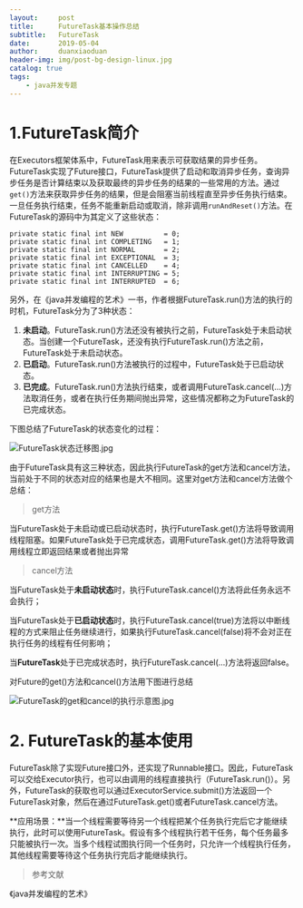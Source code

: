 ```yaml
---
layout:     post
title:      FutureTask基本操作总结
subtitle:   FutureTask
date:       2019-05-04
author:     duanxiaoduan
header-img: img/post-bg-design-linux.jpg
catalog: true
tags:
    - java并发专题
---
```


# 1.FutureTask简介 #

在Executors框架体系中，FutureTask用来表示可获取结果的异步任务。FutureTask实现了Future接口，FutureTask提供了启动和取消异步任务，查询异步任务是否计算结束以及获取最终的异步任务的结果的一些常用的方法。通过`get()`方法来获取异步任务的结果，但是会阻塞当前线程直至异步任务执行结束。一旦任务执行结束，任务不能重新启动或取消，除非调用`runAndReset()`方法。在FutureTask的源码中为其定义了这些状态：

	private static final int NEW          = 0;
	private static final int COMPLETING   = 1;
	private static final int NORMAL       = 2;
	private static final int EXCEPTIONAL  = 3;
	private static final int CANCELLED    = 4;
	private static final int INTERRUPTING = 5;
	private static final int INTERRUPTED  = 6;

另外，在《java并发编程的艺术》一书，作者根据FutureTask.run()方法的执行的时机，FutureTask分为了3种状态：


	
  1. **未启动**。FutureTask.run()方法还没有被执行之前，FutureTask处于未启动状态。当创建一个FutureTask，还没有执行FutureTask.run()方法之前，FutureTask处于未启动状态。
  2. **已启动**。FutureTask.run()方法被执行的过程中，FutureTask处于已启动状态。
  3.  **已完成**。FutureTask.run()方法执行结束，或者调用FutureTask.cancel(...)方法取消任务，或者在执行任务期间抛出异常，这些情况都称之为FutureTask的已完成状态。
 
下图总结了FutureTask的状态变化的过程：

![FutureTask状态迁移图.jpg](https://upload-images.jianshu.io/upload_images/2615789-1be841dedd7c1df8.jpg?imageMogr2/auto-orient/strip%7CimageView2/2/w/1240)


由于FutureTask具有这三种状态，因此执行FutureTask的get方法和cancel方法，当前处于不同的状态对应的结果也是大不相同。这里对get方法和cancel方法做个总结：

> get方法

当FutureTask处于未启动或已启动状态时，执行FutureTask.get()方法将导致调用线程阻塞。如果FutureTask处于已完成状态，调用FutureTask.get()方法将导致调用线程立即返回结果或者抛出异常

> cancel方法

当FutureTask处于**未启动状态**时，执行FutureTask.cancel()方法将此任务永远不会执行；

当FutureTask处于**已启动状态**时，执行FutureTask.cancel(true)方法将以中断线程的方式来阻止任务继续进行，如果执行FutureTask.cancel(false)将不会对正在执行任务的线程有任何影响；

当**FutureTask**处于已完成状态时，执行FutureTask.cancel(...)方法将返回false。

对Future的get()方法和cancel()方法用下图进行总结

![FutureTask的get和cancel的执行示意图.jpg](https://upload-images.jianshu.io/upload_images/2615789-c4b523533f024362.jpg?imageMogr2/auto-orient/strip%7CimageView2/2/w/1240)


# 2. FutureTask的基本使用 #

FutureTask除了实现Future接口外，还实现了Runnable接口。因此，FutureTask可以交给Executor执行，也可以由调用的线程直接执行（FutureTask.run()）。另外，FutureTask的获取也可以通过ExecutorService.submit()方法返回一个FutureTask对象，然后在通过FutureTask.get()或者FutureTask.cancel方法。

**应用场景：**当一个线程需要等待另一个线程把某个任务执行完后它才能继续执行，此时可以使用FutureTask。假设有多个线程执行若干任务，每个任务最多只能被执行一次。当多个线程试图执行同一个任务时，只允许一个线程执行任务，其他线程需要等待这个任务执行完后才能继续执行。

> 参考文献

《java并发编程的艺术》